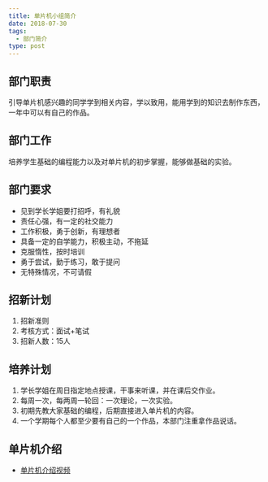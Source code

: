 ```yaml
---
title: 单片机小组简介
date: 2018-07-30
tags:
  - 部门简介
type: post
---
```


## 部门职责

引导单片机感兴趣的同学学到相关内容，学以致用，能用学到的知识去制作东西，一年中可以有自己的作品。

## 部门工作

培养学生基础的编程能力以及对单片机的初步掌握，能够做基础的实验。

<!-- more -->

## 部门要求

- 见到学长学姐要打招呼，有礼貌
- 责任心强，有一定的社交能力
- 工作积极，勇于创新，有理想者
- 具备一定的自学能力，积极主动，不拖延
- 克服惰性，按时培训
- 勇于尝试，勤于练习，敢于提问
- 无特殊情况，不可请假

## 招新计划

1. 招新准则
2. 考核方式：面试+笔试
3. 招新人数：15人

## 培养计划

1. 学长学姐在周日指定地点授课，干事来听课，并在课后交作业。
2. 每周一次，每两周一轮回：一次理论，一次实验。
3. 初期先教大家基础的编程，后期直接进入单片机的内容。
4. 一个学期每个人都至少要有自己的一个作品，本部门注重拿作品说话。

## 单片机介绍

- [单片机介绍视频](http://m.iqiyi.com/w_19ruret421.html)
